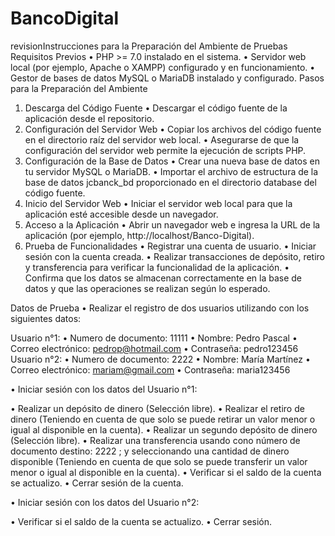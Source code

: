 # BancoDigital

revisionInstrucciones para la Preparación del Ambiente de Pruebas
Requisitos Previos
•	PHP >= 7.0 instalado en el sistema.
•	Servidor web local (por ejemplo, Apache o XAMPP) configurado y en funcionamiento.
•	Gestor de bases de datos MySQL o MariaDB instalado y configurado.
Pasos para la Preparación del Ambiente
1.	Descarga del Código Fuente
•	Descargar el código fuente de la aplicación desde el repositorio.
2.	Configuración del Servidor Web
•	Copiar los archivos del código fuente en el directorio raíz del servidor web local.
•	Asegurarse de que la configuración del servidor web permite la ejecución de scripts PHP.
3.	Configuración de la Base de Datos
•	Crear una nueva base de datos en tu servidor MySQL o MariaDB.
•	Importar el archivo de estructura de la base de datos jcbanck_bd proporcionado en el directorio database del código fuente.
4.	Inicio del Servidor Web
•	Iniciar el servidor web local para que la aplicación esté accesible desde un navegador.
5.	Acceso a la Aplicación
•	Abrir un navegador web e ingresa la URL de la aplicación (por ejemplo, http://localhost/Banco-Digital).
6.	Prueba de Funcionalidades
•	Registrar una cuenta de usuario.
•	Iniciar sesión con la cuenta creada.
•	Realizar transacciones de depósito, retiro y transferencia para verificar la funcionalidad de la aplicación.
•	Confirma que los datos se almacenan correctamente en la base de datos y que las operaciones se realizan según lo esperado.

Datos de Prueba
•	Realizar el registro de dos usuarios utilizando con los siguientes datos: 

Usuario n°1:
•	Numero de documento: 11111
•	Nombre: Pedro Pascal
•	Correo electrónico: pedrop@hotmail.com
•	Contraseña: pedro123456
Usuario n°2:
•	Numero de documento: 2222
•	Nombre: María Martínez
•	Correo electrónico: mariam@gmail.com
•	Contraseña: maria123456

•	Iniciar sesión con los datos del Usuario n°1:

•	Realizar un depósito de dinero (Selección libre).
•	Realizar el retiro de dinero (Teniendo en cuenta de que solo se puede retirar un valor menor o igual al disponible en la cuenta).
•	Realizar un segundo depósito de dinero (Selección libre).
•	Realizar una transferencia usando cono número de documento destino: 2222 ; y seleccionando una cantidad de dinero disponible (Teniendo en cuenta de que solo se puede transferir un valor menor o igual al disponible en la cuenta).
•	Verificar si el saldo de la cuenta se actualizo.
•	Cerrar sesión de la cuenta.

•	Iniciar sesión con los datos del Usuario n°2:

•	Verificar si el saldo de la cuenta se actualizo.
•	Cerrar sesión.
